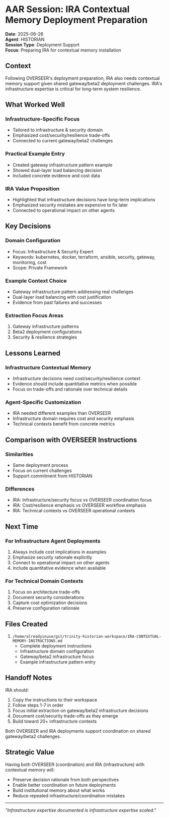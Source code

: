 # AAR Session: IRA Contextual Memory Deployment Preparation

**Date**: 2025-06-26  
**Agent**: HISTORIAN  
**Session Type**: Deployment Support  
**Focus**: Preparing IRA for contextual memory installation  

## Context

Following OVERSEER's deployment preparation, IRA also needs contextual memory support given shared gateway/beta2 deployment challenges. IRA's infrastructure expertise is critical for long-term system resilience.

## What Worked Well

### Infrastructure-Specific Focus
- Tailored to infrastructure & security domain
- Emphasized cost/security/resilience trade-offs
- Connected to current gateway/beta2 challenges

### Practical Example Entry
- Created gateway infrastructure pattern example
- Showed dual-layer load balancing decision
- Included concrete evidence and cost data

### IRA Value Proposition
- Highlighted that infrastructure decisions have long-term implications
- Emphasized security mistakes are expensive to fix later
- Connected to operational impact on other agents

## Key Decisions

### Domain Configuration
- Focus: Infrastructure & Security Expert
- Keywords: kubernetes, docker, terraform, ansible, security, gateway, monitoring, cost
- Scope: Private Framework

### Example Context Choice
- Gateway infrastructure pattern addressing real challenges
- Dual-layer load balancing with cost justification
- Evidence from past failures and successes

### Extraction Focus Areas
1. Gateway infrastructure patterns
2. Beta2 deployment configurations  
3. Security & resilience strategies

## Lessons Learned

### Infrastructure Contextual Memory
- Infrastructure decisions need cost/security/resilience context
- Evidence should include quantitative metrics when possible
- Focus on trade-offs and rationale over technical details

### Agent-Specific Customization
- IRA needed different examples than OVERSEER
- Infrastructure domain requires cost and security emphasis
- Technical contexts benefit from concrete metrics

## Comparison with OVERSEER Instructions

### Similarities
- Same deployment process
- Focus on current challenges
- Support commitment from HISTORIAN

### Differences
- IRA: Infrastructure/security focus vs OVERSEER coordination focus
- IRA: Cost/resilience emphasis vs OVERSEER workflow emphasis
- IRA: Technical contexts vs OVERSEER operational contexts

## Next Time

### For Infrastructure Agent Deployments
1. Always include cost implications in examples
2. Emphasize security rationale explicitly
3. Connect to operational impact on other agents
4. Include quantitative evidence when available

### For Technical Domain Contexts
1. Focus on architecture trade-offs
2. Document security considerations
3. Capture cost optimization decisions
4. Preserve configuration rationale

## Files Created

1. `/home/alreadyinuse/git/trinity-historian-workspace/IRA-CONTEXTUAL-MEMORY-INSTRUCTIONS.md`
   - Complete deployment instructions
   - Infrastructure domain configuration
   - Gateway/beta2 infrastructure focus
   - Example infrastructure pattern entry

## Handoff Notes

IRA should:
1. Copy the instructions to their workspace
2. Follow steps 1-7 in order
3. Focus initial extraction on gateway/beta2 infrastructure decisions
4. Document cost/security trade-offs as they emerge
5. Build toward 20+ infrastructure contexts

Both OVERSEER and IRA deployments support coordination on shared gateway/beta2 challenges.

## Strategic Value

Having both OVERSEER (coordination) and IRA (infrastructure) with contextual memory will:
- Preserve decision rationale from both perspectives
- Enable better coordination on future deployments
- Build institutional memory about what works
- Reduce repeated infrastructure/coordination mistakes

---

*"Infrastructure expertise documented is infrastructure expertise scaled."*